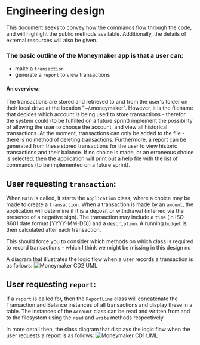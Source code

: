 # Engineering design

This document seeks to convey how the commands flow through the code, and will highlight the public methods available.
Additionally, the details of external resources will also be given.

### The basic outline of the Moneymaker app is that a user can:
- make a `transaction`
- generate a `report` to view transactions


#### An overview:
The transactions are stored and retrieved to and from the user's folder on their local drive at the location "~/.moneymaker". However, it is the filename that decides which account is being used to store transactions - therefor the system could (to be fulfilled on a future sprint) implement the possibility of allowing the user to choose the account, and view all historical transactions. At the moment, transactions can only be added to the file - there is no method of deleting transactions.  Furthermore, a report can be generated from these stored transactions for the user to view historic transactions and their balance. If no choice is made, or an erroneous choice is selected, then the application will print out a help file with the list of commands (to be implemented on a future sprint).

## User requesting `transaction`:
When `Main` is called, it starts the `Application` class, where a choice may be made to create a `transaction`. When a transaction is made by an `amount`, the application will determine if it is a deposit or withdrawal (inferred via the presence of a negative sign). The transaction may include a `time` (in ISO 8601 date format [YYYY-MM-DD]) and a `description`. A running `budget` is then calculated after each transaction.

This should force you to consider which methods on which class is required to record transactions - which I think we might be missing in this design no

A diagram that illustrates the logic flow when a user records a transaction is as follows:
![Moneymaker CD2 UML](moneymaker-CD2-v1.png "Moneymaker CD2 UML")

## User requesting `report`:

If a `report` is called for, then the `ReportLine` class will concatenate the Transaction and Balance instances of all transactions and display these in a table. The instances of the `Account` class can be read and written from and to the filesystem using the `read` and `write` methods respectively.

In more detail then, the class diagram that displays the logic flow when the user requests a report is as follows:
![Moneymaker CD1 UML](moneymaker-CD1-v1.png "Moneymaker CD1 UML")

